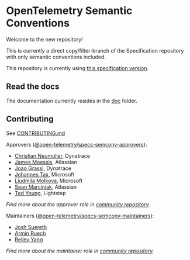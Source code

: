 # OpenTelemetry Semantic Conventions

Welcome to the new repository!

This is currently a direct copy/filter-branch of the Specification repository
with only semantic conventions included.

This repository is currently using [this specification version][SpecificationVersion].

## Read the docs

The documentation currently resides in the [doc](docs/README.md) folder.

## Contributing

See [CONTRIBUTING.md](CONTRIBUTING.md)

Approvers ([@open-telemetry/specs-semconv-approvers](https://github.com/orgs/open-telemetry/teams/specs-semconv-approvers)):

- [Christian Neumüller](https://github.com/Oberon00), Dynatrace
- [James Moessis](https://github.com/jamesmoessis), Atlassian
- [Joao Grassi](https://github.com/joaopgrassi), Dynatrace
- [Johannes Tax](https://github.com/pyohannes), Microsoft
- [Liudmila Molkova](https://github.com/lmolkova), Microsoft
- [Sean Marciniak](https://github.com/MovieStoreGuy), Atlassian
- [Ted Young](https://github.com/tedsuo), Lightstep

*Find more about the approver role in [community repository](https://github.com/open-telemetry/community/blob/master/community-membership.md#approver).*

Maintainers ([@open-telemetry/specs-semconv-maintainers](https://github.com/orgs/open-telemetry/teams/specs-semconv-maintainers)):

- [Josh Suereth](https://github.com/jsuereth)
- [Armin Ruech](https://github.com/arminru)
- [Reiley Yang](https://github.com/reyang)

*Find more about the maintainer role in [community repository](https://github.com/open-telemetry/community/blob/master/community-membership.md#maintainer).*

[SpecificationVersion]: https://github.com/open-telemetry/opentelemetry-specification/tree/v1.22.0

